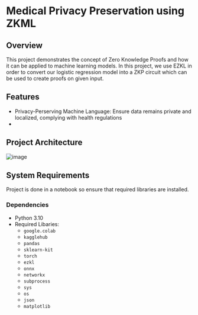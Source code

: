 # Medical Privacy Preservation using ZKML

## Overview
This project demonstrates the concept of Zero Knowledge Proofs and how it can be applied to machine learning models. In this project, we use EZKL in order to convert our logistic regression model into a ZKP circuit which can be used to create proofs on given input. 
## Features
- Privacy-Perserving Machine Language: Ensure data remains private and localized, complying with health regulations
- 
## Project Architecture
![image](https://github.com/user-attachments/assets/bf998093-8760-467a-8a13-7d5f6f446152)

## System Requirements
Project is done in a notebook so ensure that required libraries are installed.
### Dependencies
- Python 3.10
- Required Libaries:
  - `google.colab`
  - `kagglehub`
  - `pandas`
  - `sklearn-kit`
  - `torch`
  - `ezkl`
  - `onnx`
  - `networkx`
  - `subprocess`
  - `sys`
  - `os`
  - `json`
  - `matplotlib`
